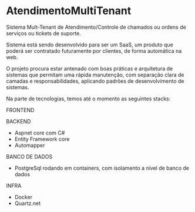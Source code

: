 # AtendimentoMultiTenant

Sistema Mult-Tenant de Atendimento/Controle de chamados ou ordens de serviços ou tickets de suporte.

Sistema está sendo desenvolvido para ser um SaaS, um produto que poderá ser contratado futuramente por clientes, de forma automática na web.

O projeto procura estar antenado com boas práticas e arquitetura de sistemas que permitam uma rápida manutenção, com separação clara de camadas e responsabilidades, aplicando padrões de desenvolvimento de sistemas.

Na parte de tecnologias, temos até o momento as seguintes stacks:

FRONTEND

BACKEND
- Aspnet core com C#
- Entity Framework core
- Automapper

BANCO DE DADOS
- PostgreSql rodando em containers, com isolamento a nível de banco de dados

INFRA
- Docker
- Quartz.net
